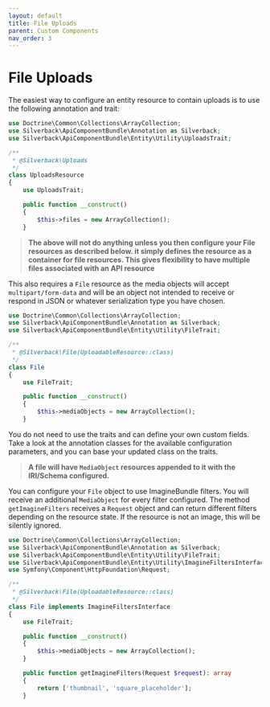```yaml
---
layout: default
title: File Uploads
parent: Custom Components
nav_order: 3
---
```

# File Uploads

The easiest way to configure an entity resource to contain uploads is to use the following annotation and trait:

```php
use Doctrine\Common\Collections\ArrayCollection;
use Silverback\ApiComponentBundle\Annotation as Silverback;
use Silverback\ApiComponentBundle\Entity\Utility\UploadsTrait;

/**
 * @Silverback\Uploads
 */
class UploadsResource
{
    use UploadsTrait;

    public function __construct()
    {
        $this->files = new ArrayCollection();
    }
```

> **The above will not do anything unless you then configure your File resources as described below. it simply defines the resource as a container for file resources. This gives flexibility to have multiple files associated with an API resource**

This also requires a `File` resource as the media objects will accept `multipart/form-data` and will be an object not intended to receive or respond in JSON or whatever serialization type you have chosen.

```php
use Doctrine\Common\Collections\ArrayCollection;
use Silverback\ApiComponentBundle\Annotation as Silverback;
use Silverback\ApiComponentBundle\Entity\Utility\FileTrait;

/**
 * @Silverback\File(UploadableResource::class)
 */
class File
{
    use FileTrait;

    public function __construct()
    {
        $this->mediaObjects = new ArrayCollection();
    }
```

You do not need to use the traits and can define your own custom fields. Take a look at the annotation classes for the available configuration parameters, and you can base your updated class on the traits.

> **A file will have `MediaObject` resources appended to it with the IRI/Schema configured.**

You can configure your `File` object to use ImagineBundle filters. You will receive an additional `MediaObject` for every filter configured. The method `getImagineFilters` receives a `Request` object and can return different filters depending on the resource state. If the resource is not an image, this will be silently ignored.

```php
use Doctrine\Common\Collections\ArrayCollection;
use Silverback\ApiComponentBundle\Annotation as Silverback;
use Silverback\ApiComponentBundle\Entity\Utility\FileTrait;
use Silverback\ApiComponentBundle\Entity\Utility\ImagineFiltersInterface;
use Symfony\Component\HttpFoundation\Request;

/**
 * @Silverback\File(UploadableResource::class)
 */
class File implements ImagineFiltersInterface
{
    use FileTrait;

    public function __construct()
    {
        $this->mediaObjects = new ArrayCollection();
    }

    public function getImagineFilters(Request $request): array
    {
        return ['thumbnail', 'square_placeholder'];
    }
```

